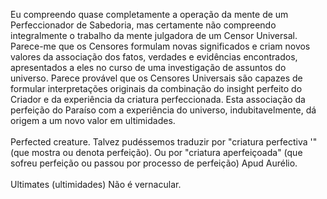﻿Eu compreendo quase completamente a operação da mente de um Perfeccionador de Sabedoria, mas certamente não compreendo integralmente o trabalho da mente julgadora de um Censor Universal. Parece-me que os Censores formulam novas significados e criam novos valores da associação dos fatos, verdades e evidências encontrados, apresentados a eles no curso de uma investigação de assuntos do universo. Parece provável que os Censores Universais são capazes de formular interpretações originais da combinação do insight perfeito do Criador e da experiência da criatura perfeccionada. Esta associação da perfeição do Paraíso com a experiência do universo, indubitavelmente, dá origem a um novo valor em ultimidades.<BR><BR>Perfected creature. Talvez pudéssemos traduzir por "criatura perfectiva '"(que mostra ou denota perfeição). Ou por "criatura aperfeiçoada" (que sofreu perfeição ou passou por processo de perfeição) Apud Aurélio.<BR><BR>Ultimates (ultimidades) Não é vernacular.
